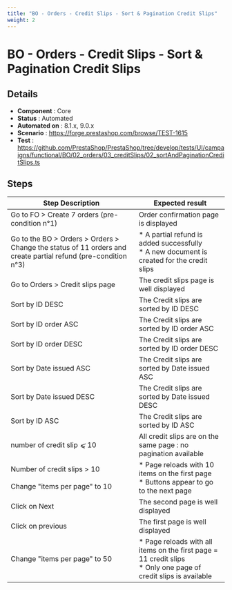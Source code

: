```yaml
---
title: "BO - Orders - Credit Slips - Sort & Pagination Credit Slips"
weight: 2
---
```


# BO - Orders - Credit Slips - Sort & Pagination Credit Slips
## Details
* **Component** : Core
* **Status** : Automated
* **Automated on** : 8.1.x, 9.0.x
* **Scenario** : https://forge.prestashop.com/browse/TEST-1615
* **Test** : https://github.com/PrestaShop/PrestaShop/tree/develop/tests/UI/campaigns/functional/BO/02_orders/03_creditSlips/02_sortAndPaginationCreditSlips.ts

## Steps
| Step Description | Expected result |
| ----- | ----- |
| Go to FO > Create 7 orders (pre-condition n°1) | Order confirmation page is displayed |
| Go to the BO > Orders > Orders > Change the status of 11 orders and create partial refund (pre-condition n°3) | * A partial refund is added successfully<br> * A new document is created for the credit slips |
| Go to Orders > Credit slips page | The credit slips page is well displayed |
| Sort by ID DESC | The Credit slips are sorted by ID DESC |
| Sort by ID order ASC | The Credit slips are sorted by ID order ASC |
| Sort by ID order DESC | The Credit slips are sorted by ID order DESC |
| Sort by Date issued ASC | The Credit slips are sorted by Date issued ASC |
| Sort by Date issued DESC | The Credit slips are sorted by Date issued DESC |
| Sort by ID ASC | The Credit slips are sorted by ID ASC |
| number of credit slip _⩽_ 10 | All credit slips are on the same page : no pagination available |
| Number of credit slips > 10<br><br>Change "items per page" to 10 | * Page reloads with 10 items on the first page<br> * Buttons appear to go to the next page |
| Click on Next | The second page is well displayed |
| Click on previous | The first page is well displayed |
| Change "items per page" to 50 | * Page reloads with all items on the first page = 11 credit slips<br> * Only one page of credit slips is available |
